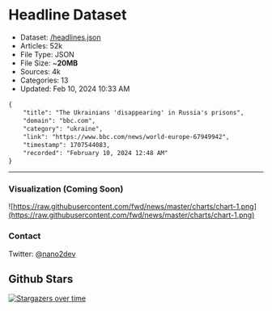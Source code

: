 # Headline Dataset

- Dataset: [/headlines.json](https://raw.githubusercontent.com/fwd/news/master/headlines.json) 
- Articles: 52k
- File Type: JSON
- File Size: ~**20MB**
- Sources: 4k
- Categories: 13
- Updated: Feb 10, 2024 10:33 AM

```
{
    "title": "The Ukrainians 'disappearing' in Russia's prisons",
    "domain": "bbc.com",
    "category": "ukraine",
    "link": "https://www.bbc.com/news/world-europe-67949942",
    "timestamp": 1707544083,
    "recorded": "February 10, 2024 12:48 AM"
}
```

---

### Visualization (Coming Soon)

![https://raw.githubusercontent.com/fwd/news/master/charts/chart-1.png](https://raw.githubusercontent.com/fwd/news/master/charts/chart-1.png)

### Contact 

Twitter: [@nano2dev](https://twitter.com/nano2dev)

## Github Stars

[![Stargazers over time](https://starchart.cc/fwd/news.svg)](https://starchart.cc/fwd/news)
